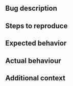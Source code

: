 Bug description
---------------
<!--
Please kindly provide a clear and concise description of the bug.
-->


Steps to reproduce
------------------
<!--
Please kindly provide the steps to reproduce the issue if possible.

Example:
1. Create folder within /dockerfiles
2. Added Dockerfile into /dockerfiles/something/..
3. git commit
4. git push
5. Found issue in https://ci.appveyor.com/ on Build-DockerImage.ps1

Attached the log from https://ci.appveyor.com/...
-->


Expected behavior
-----------------
<!--
Please kindly provide a clear and concise description of what you expected to
happen.
-->


Actual behaviour
----------------
<!--
Please kindly provide a clear and concise description of what actually happen.

We welcome screenshot or log of the bug. If applicable, add screenshots or logfile to help
explain your problem.
-->


Additional context
------------------
<!--
If you have a link to your public repository, include the link so that we can
view your repository and may be able to assist on the configuration.
-->

